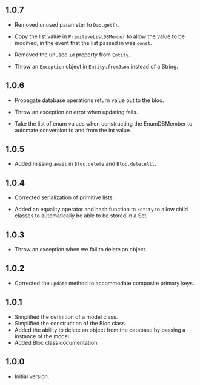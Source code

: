 ## 1.0.7

- Removed unused parameter to `Dao.get()`.

- Copy the list value in `PrimitiveListDBMember` to allow the value to be modified, in the event that the list passed in was `const`.

- Removed the unused `id` property from `Entity`.

- Throw an `Exception` object in `Entity.fromJson` instead of a String.

## 1.0.6

- Propagate database operations return value out to the bloc.

- Throw an exception on error when updating fails.

- Take the list of enum values when constructing the EnumDBMember to automate conversion to and from the int value.

## 1.0.5

- Added missing `await` in `Bloc.delete` and `Bloc.deleteAll`.

## 1.0.4

- Corrected serialization of primitive lists.

- Added an equality operator and hash function to `Entity` to allow child classes to automatically be able to be stored in a Set.

## 1.0.3

- Throw an exception when we fail to delete an object.

## 1.0.2

- Corrected the `update` method to accommodate composite primary keys.

## 1.0.1

- Simplified the definition of a model class.
- Simplified the construction of the Bloc class.
- Added the ability to delete an object from the database by passing a instance of the model.
- Added Bloc class documentation.

## 1.0.0

- Initial version.
